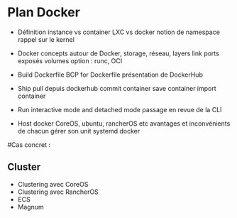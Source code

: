 # Plan Docker

* Définition
instance vs container
LXC vs docker
notion de namespace
rappel sur le kernel

* Docker
concepts autour de Docker, storage, réseau, layers
link
ports exposés
volumes
option : runc, OCI

* Build
Dockerfile
BCP for Dockerfile
présentation de DockerHub

* Ship
pull depuis dockerhub
commit container
save container
import container

* Run
interactive mode and detached mode
passage en revue de la CLI

* Host docker
CoreOS, ubuntu, rancherOS etc
avantages et inconvénients de chacun
gérer son unit systemd docker

#Cas concret :

## Cluster
* Clustering avec CoreOS
* Clustering avec RancherOS
* ECS
* Magnum
